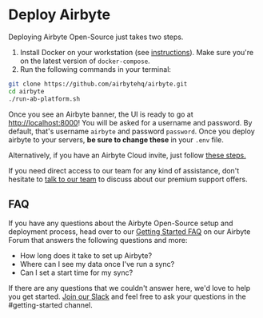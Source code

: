 # Deploy Airbyte

Deploying Airbyte Open-Source just takes two steps.

1. Install Docker on your workstation \(see [instructions](https://www.docker.com/products/docker-desktop)\). Make sure you're on the latest version of `docker-compose`.
2. Run the following commands in your terminal:

```bash
git clone https://github.com/airbytehq/airbyte.git
cd airbyte
./run-ab-platform.sh 
```

Once you see an Airbyte banner, the UI is ready to go at [http://localhost:8000](http://localhost:8000)! You will be asked for a username and password. By default, that's username `airbyte` and password `password`. Once you deploy airbyte to your servers, **be sure to change these** in your `.env` file.

Alternatively, if you have an Airbyte Cloud invite, just follow [these steps.](../deploying-airbyte/on-cloud.md)

If you need direct access to our team for any kind of assistance, don't hesitate to [talk to our team](https://airbyte.com/talk-to-sales-premium-support) to discuss about our premium support offers.

## FAQ

If you have any questions about the Airbyte Open-Source setup and deployment process, head over to our [Getting Started FAQ](https://github.com/airbytehq/airbyte/discussions/categories/questions) on our Airbyte Forum that answers the following questions and more:

- How long does it take to set up Airbyte?
- Where can I see my data once I've run a sync?
- Can I set a start time for my sync?

If there are any questions that we couldn't answer here, we'd love to help you get started. [Join our Slack](https://airbytehq.slack.com/ssb/redirect) and feel free to ask your questions in the \#getting-started channel.
